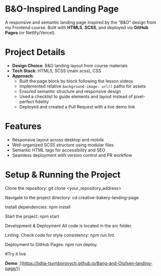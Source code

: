 # B&O-Inspired Landing Page

A responsive and semantic landing page inspired by the “B&O” design from my Frontend course. Built with **HTML5**, **SCSS**, and deployed via **GitHub Pages** (or Netlify/Vercel).

# Project Details

- **Design Choice**: B&O landing layout from course materials
- **Tech Stack**: HTML5, SCSS (main.scss), CSS
- **Approach**:
  - Built the page block by block following the lesson videos
  - Implemented relative `background-image: url()` paths for assets
  - Ensured semantic structure and responsive design
  - Used a checklist to guide elements and layout instead of pixel-perfect fidelity
  - Deployed and created a Pull Request with a live demo link

# Features

- Responsive layout across desktop and mobile
- Well-organized SCSS structure using modular files
- Semantic HTML tags for accessibility and SEO
- Seamless deployment with version control and PR workflow

# Setup & Running the Project
Clone the repository:
git clone <your_repository_address>

Navigate to the project directory:
cd creative-bakery-landing-page

Install dependencies:
npm install

Start the project:
npm start

Development & Deployment
All code is located in the src folder.

Linting: Check code for style consistency: npm run lint.

Deployment to GitHub Pages: npm run deploy.

#Try it live

**Demo**: [(https://lidiia-tsymborovych.github.io/Bang-and-Olufsen-landing-page/)]  
